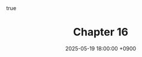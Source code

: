 ---
title: "Chapter 16"
date: 2025-05-19 18:00:00 +0900
categories:
  - Imaging Photography
tags:
  - Vision
description: 
toc: true
comments: false
cdn: 
image:
math: true
pin: false
mermaid: false
---